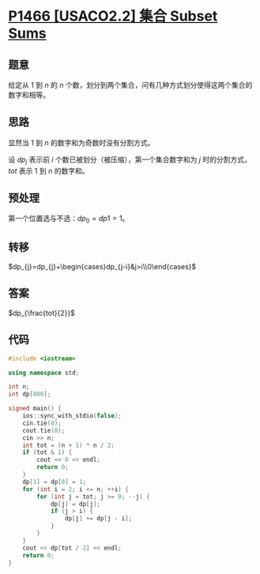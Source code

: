 # [P1466 [USACO2.2] 集合 Subset Sums](https://www.luogu.com.cn/problem/P1466)

## 题意

给定从 $1$ 到 $n$ 的 $n$ 个数，划分到两个集合，问有几种方式划分使得这两个集合的数字和相等。

## 思路

显然当 $1$ 到 $n$ 的数字和为奇数时没有分割方式。

设 $dp_j$ 表示前 $i$ 个数已被划分（被压缩），第一个集合数字和为 $j$ 时的分割方式，$tot$ 表示 $1$ 到 $n$ 的数字和。

## 预处理

第一个位置选与不选：$dp_{0}=dp{1}=1$。

## 转移

$dp_{j}=dp_{j}+\begin{cases}dp_{j-i}&j>i\\0\end{cases}$

## 答案

$dp_{\frac{tot}{2}}$

## 代码

```cpp
#include <iostream>

using namespace std;

int n;
int dp[800];

signed main() {
    ios::sync_with_stdio(false);
    cin.tie(0);
    cout.tie(0);
    cin >> n;
    int tot = (n + 1) * n / 2;
    if (tot & 1) {
        cout << 0 << endl;
        return 0;
    }
    dp[1] = dp[0] = 1;
    for (int i = 2; i <= n; ++i) {
        for (int j = tot; j >= 0; --j) {
            dp[j] = dp[j];
            if (j > i) {
                dp[j] += dp[j - i];
            }
        }
    }
    cout << dp[tot / 2] << endl;
    return 0;
}
```